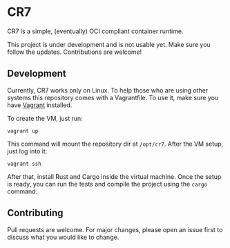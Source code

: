 # CR7

CR7 is a simple, (eventually) OCI compliant container runtime.

This project is under development and is not usable yet. Make sure you follow the updates. Contributions are welcome!

## Development

Currently, CR7 works only on Linux. To help those who are using other systems this repository comes with a Vagrantfile. To use it, make sure you have [Vagrant](https://www.vagrantup.com/) installed.

To create the VM, just run:

```
vagrant up
```
This command will mount the repository dir at `/opt/cr7`. After the VM setup, just log into it:

```
vagrant ssh
```

After that, install Rust and Cargo inside the virtual machine. Once the setup is ready, you can run the tests and compile the project using the `cargo` command.

## Contributing
Pull requests are welcome. For major changes, please open an issue first to discuss what you would like to change.
